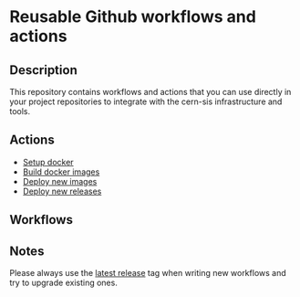 # Reusable Github workflows and actions

## Description

This repository contains workflows and actions that you can use directly in your project repositories to integrate with the cern-sis infrastructure and tools.

## Actions

- [Setup docker](./.github/actions/docker-setup)
- [Build docker images](./.github/actions/docker-build)
- [Deploy new images](./.github/actions/kubernetes-project-update)
- [Deploy new releases](./.github/actions/kubernetes-project-release)

## Workflows

## Notes

Please always use the [latest release](https://github.com/cern-sis/gh-workflows/releases/latest) tag when writing new workflows and try to upgrade existing ones.
